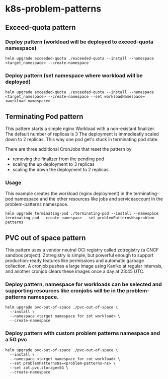 # k8s-problem-patterns

## Exceed-quota pattern
### Deploy pattern (workload will be deployed to exceed-quota namespace)
```
helm upgrade exceeded-quota ./exceeded-quota --install --namespace <target_namespace> --create-namespace
```
### Deploy pattern (set namespace where workload will be deployed)
```
helm upgrade exceeded-quota ./exceeded-quota --install --namespace <target_namespace> --create-namespace --set workloadNamespace=<workload_namespace>
```

## Terminating Pod pattern
This pattern starts a simple nginx Workload with a non-existant finalizer. The default number of replicas is 3
The deployment is immedieatly scaled down to 2 replicas. This way one pod get's stuck in terminating pod state.

There are three additional CronJobs that reset the pattern by 
- removing the finalizer from the pending pod
- scaling the up deployment to 3 replicas
- scaling the down the deployment to 2 replicas.

### Usage
This example creates the workload (nginx deployment) in the terminating-pod namespace and the other resources like jobs and serviceaccount in the problem-patterns namespace.
```
helm upgrade terminating-pod ./terminating-pod --install --namespace terminating-pod --create-namespace --set problemPatternsNs=problem-patterns
```

## PVC out of space pattern
This pattern uses a vendor neutral OCI registry called zotregistry (a CNCF sandbox project). Zotregistry is simple, but powerful enough to support production-ready features like permissions and automatic garbage collection. A cronjob pushes a large image using Kaniko at regular intervals, and another cronjob clears these images once a day at 23:45 UTC.

### Deploy pattern, namespace for workloads can be selected and supporting resources like cronjobs will be in the problem-patterns namespace.
```
helm upgrade pvc-out-of-space ./pvc-out-of-space \
  --install \
  --namespace <target namespace for zot workload> \
  --create-namespace
```
### Deploy pattern with custom problem patterns namespace and a 5G pvc
```
helm upgrade pvc-out-of-space ./pvc-out-of-space \
  --install \
  --namespace <target namespace for zot workload> \
  --set problemPatternsNs=<problem-patterns-ns> \
  --set zot.pvc.storage=5G \
  --create-namespace
```